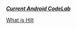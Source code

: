 ***[Current Android CodeLab](https://codelabs.developers.google.com/codelabs/android-hilt/)***

[What is Hilt](https://developer.android.com/training/dependency-injection/hilt-android?component-scopes)
